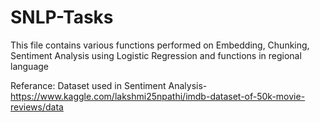 # SNLP-Tasks
This file contains various functions performed on Embedding, Chunking, Sentiment Analysis using Logistic Regression and functions in regional language

Referance: 
Dataset used in Sentiment Analysis- https://www.kaggle.com/lakshmi25npathi/imdb-dataset-of-50k-movie-reviews/data
